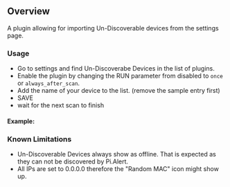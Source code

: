 ## Overview

A plugin allowing for importing Un-Discoverable devices from the settings page.


### Usage

- Go to settings and find Un-Discoverabe Devices in the list of plugins.
- Enable the plugin by changing the RUN parameter from disabled to `once` or `always_after_scan`.
- Add the name of your device to the list. (remove the sample entry first)
- SAVE
- wait for the next scan to finish

#### Example: 



### Known Limitations
 - Un-Discoverable Devices always show as offline. That is expected as they can not be discovered by Pi.Alert.
 - All IPs are set to 0.0.0.0 therefore the "Random MAC" icon might show up.
